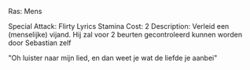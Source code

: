 Ras: Mens

Special Attack: Flirty Lyrics
	Stamina Cost: 2
	Description: Verleid een (menselijke) vijand. Hij zal voor 2 beurten gecontroleerd kunnen worden door Sebastian zelf

"Oh luister naar mijn lied, en dan weet je wat de liefde je aanbei"
